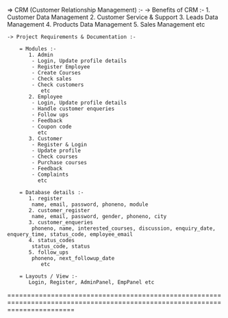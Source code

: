=> CRM (Customer Relationship Management) :-
	-> Benefits of CRM :-
		1. Customer Data Management
		2. Customer Service & Support
		3. Leads Data Management
		4. Products Data Management
		5. Sales Management
		    etc

	-> Project Requirements & Documentation :-

		= Modules :-
		   1. Admin
			- Login, Update profile details
			- Register Employee
			- Create Courses
			- Check sales
			- Check customers
			   etc
		   2. Employee
			- Login, Update profile details
			- Handle customer enqueries
			- Follow ups
			- Feedback
			- Coupon code
			  etc
		   3. Customer
			- Register & Login
			- Update profile
			- Check courses
			- Purchase courses
			- Feedback
			- Complaints
			  etc

		= Database details :-
		   1. register
			name, email, password, phoneno, module
		   2. customer_register
			name, email, password, gender, phoneno, city
		   3. customer_enqueries
			phoneno, name, interested_courses, discussion, enquiry_date, enquery_time, status_code, employee_email
		   4. status_codes
			status_code, status
		   5. follow_ups
			phoneno, next_followup_date
		       etc

		= Layouts / View :-
		   Login, Register, AdminPanel, EmpPanel etc
		   
=============================================================================================================================